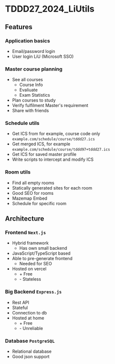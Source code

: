 # TDDD27_2024_LiUtils

## Features

### Application basics

* Email/password login
* User login LiU (Microsoft SSO)

### Master course planning

* See all courses
  * Course Info
  * Evaliuate
  * Exam Statistics
* Plan courses to study
* Verify fulfilment Master's requirement
* Share with friends

### Schedule utils

*  Get ICS from for example, course code only `example.com/schedule/course/tddd27.ics`
*  Get merged ICS, for example `example.com/schedule/course/tddd97+tddd27.ics`
*  Get ICS for saved master profile
*  Write scripts to intercept and modify ICS

### Room utils

*  Find all empty rooms
*  Statically generated sites for each room
*  Good SEO for rooms
*  Mazemap Embed
*  Schedule for specific room

## Architecture

### Frontend `Next.js`
* Hybrid framework
  * Has own small backend
* JavaScript/TypeScript based
* Able to pre-generate frontend
  * Needed for SEO
* Hosted on vercel
  * \+ Free
  * \- Stateless


### Big Backend `Express.js`
* Rest API
* Stateful
* Connection to db
* Hosted at home
  * \+ Free
  * \- Unreliable

### Database `PostgreSQL`
* Relational database
* Good json support
